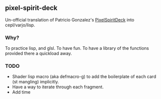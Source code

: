 ## pixel-spirit-deck

Un-official translation of Patricio Gonzalez's [PixelSpiritDeck](https://github.com/patriciogonzalezvivo/PixelSpiritDeck) into cepl/varjo/lisp.


### Why?
To practice lisp, and glsl. To have fun. To have a library of the functions provided there a quickload away.

### TODO
* Shader lisp macro (aka defmacro-g) to add the boilerplate of each card (st mangling) implicitly.
* Have a way to iterate through each fragment.
* Add time
